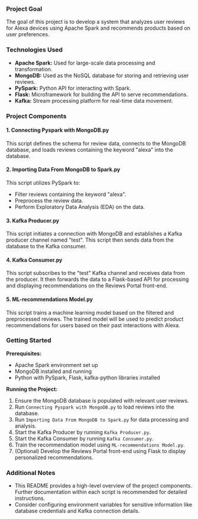### Project Goal

The goal of this project is to develop a system that analyzes user reviews for Alexa devices using Apache Spark and recommends products based on user preferences.

### Technologies Used

* **Apache Spark:** Used for large-scale data processing and transformation.
* **MongoDB:** Used as the NoSQL database for storing and retrieving user reviews.
* **PySpark:** Python API for interacting with Spark.
* **Flask:** Microframework for building the API to serve recommendations.
* **Kafka:** Stream processing platform for real-time data movement.

### Project Components

####  1. Connecting Pyspark with MongoDB.py
This script defines the schema for review data, connects to the MongoDB database, and loads reviews containing the keyword "alexa" into the database.

####  2. Importing Data From MongoDB to Spark.py
This script utilizes PySpark to:
   * Filter reviews containing the keyword "alexa".
   * Preprocess the review data.
   * Perform Exploratory Data Analysis (EDA) on the data.

####  3. Kafka Producer.py
This script initiates a connection with MongoDB and establishes a Kafka producer channel named "test". This script then sends data from the database to the Kafka consumer.

####  4. Kafka Consumer.py
This script subscribes to the "test" Kafka channel and receives data from the producer. It then forwards the data to a Flask-based API for processing and displaying recommendations on the Reviews Portal front-end.

####  5. ML-recommendations Model.py
This script trains a machine learning model based on the filtered and preprocessed reviews. The trained model will be used to predict product recommendations for users based on their past interactions with Alexa.

### Getting Started

**Prerequisites:**

* Apache Spark environment set up
* MongoDB installed and running
* Python with PySpark, Flask, kafka-python libraries installed

**Running the Project:**

1. Ensure the MongoDB database is populated with relevant user reviews.
2. Run `Connecting Pyspark with MongoDB.py` to load reviews into the database.
3. Run `Importing Data From MongoDB to Spark.py` for data processing and analysis.
4. Start the Kafka Producer by running `Kafka Producer.py`.
5. Start the Kafka Consumer by running `Kafka Consumer.py`.
6. Train the recommendation model using `ML-recommendations Model.py`.
7. (Optional) Develop the Reviews Portal front-end using Flask to display personalized recommendations.

### Additional Notes

* This README provides a high-level overview of the project components. Further documentation within each script is recommended for detailed instructions.
* Consider configuring environment variables for sensitive information like database credentials and Kafka connection details.



